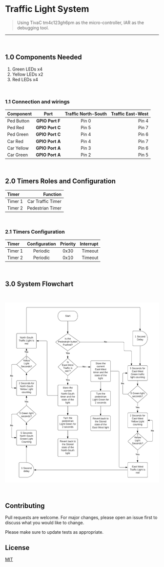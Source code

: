 # **Traffic Light System**

> Using TivaC tm4c123gh6pm as the micro-controller, IAR as the debugging tool.

<hr>
<br>

## **1.0 Components Needed**

1. Green LEDs x4
2. Yellow LEDs x2
3. Red LEDs x4  

<br>

### **1.1 Connection and wirings**

| Component | Port |  Traffic North-South  | Traffic East-West |
|:----------|:----:|:---------------------:|------------------:|
| Ped Button| **GPIO Port F** | Pin 0 | Pin 4 |
| Ped Red   | **GPIO Port C** | Pin 5 | Pin 7 |
| Ped Green | **GPIO Port C** | Pin 4 | Pin 6 |
| Car Red   | **GPIO Port A** | Pin 4 | Pin 7 |
| Car Yellow| **GPIO Port A** | Pin 3 | Pin 6 |
| Car Green | **GPIO Port A** | Pin 2 | Pin 5 |

<br>

## **2.0 Timers Roles and Configuration**

| Timer | Function |
|:----------|------------------:|
| Timer 1 | Car Traffic Timer |
| Timer 2 | Pedestrian Timer  |

<br>

### **2.1 Timers Configuration**

| Timer | Configuration |  Priority  | Interrupt |
|:----------|:----:|:---------------------:|------------------:|
| Timer 1 | Periodic | 0x30 | Timeout |
| Timer 2 | Periodic | 0x10 | Timeout |

<br>

## **3.0 System Flowchart**

<br>

![Logic Flowchart](EmbeddedSystemFlowchart.png)

<br>

## Contributing

Pull requests are welcome. For major changes, please open an issue first to discuss what you would like to change.

Please make sure to update tests as appropriate.

## License

[MIT](https://choosealicense.com/licenses/mit/)

